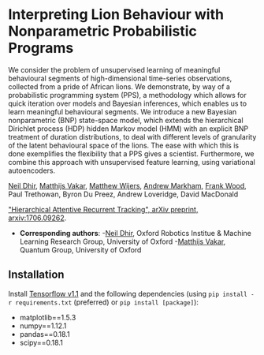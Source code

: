 # Interpreting Lion Behaviour with Nonparametric Probabilistic Programs 

We consider the problem of unsupervised learning of meaningful behavioural segments of high-dimensional time-series observations, collected from a pride of African lions.  We demonstrate, by way of a probabilistic programming system (PPS), a methodology which allows for quick iteration over models and Bayesian inferences, which enables us to learn meaningful behavioural segments.  We introduce a new Bayesian nonparametric (BNP) state-space model, which extends the hierarchical Dirichlet process (HDP) hidden Markov model (HMM) with an explicit BNP treatment of duration distributions, to deal with different levels of granularity of the latent behavioural space of the lions. The ease with which this is done exemplifies the flexibility that a PPS gives a scientist. Furthermore, we combine this approach with unsupervised feature learning, using variational autoencoders.

[Neil Dhir](http://ori.ox.ac.uk/), [Matthijs Vakar](http://users.ox.ac.uk/~magd3996/), [Matthew Wijers](https://www.wildcru.org/members/mr-matthew-wijers/), 
[Andrew Markham](http://www.cs.ox.ac.uk/people/andrew.markham/), 
[Frank Wood](http://www.robots.ox.ac.uk/~fwood/), 
Paul Trethowan, Byron Du Preez, Andrew Loveridge, David MacDonald


["Hierarchical Attentive Recurrent Tracking", arXiv preprint, arxiv:1706.09262](https://arxiv.org/abs/1706.09262).

* **Corresponding authors**: 
    -[Neil Dhir](neild@robots.ox.ac.uk), Oxford Robotics Institue & Machine Learning Research Group, University of Oxford
    -[Matthijs Vakar](matthijs.vakar@cs.ox.ac.uk), Quantum Group, University of Oxford

## Installation
Install [Tensorflow v1.1](https://www.tensorflow.org/versions/r1.1/install/) and the following dependencies
 (using `pip install -r requirements.txt` (preferred) or `pip install [package]`):
* matplotlib==1.5.3
* numpy==1.12.1
* pandas==0.18.1
* scipy==0.18.1
